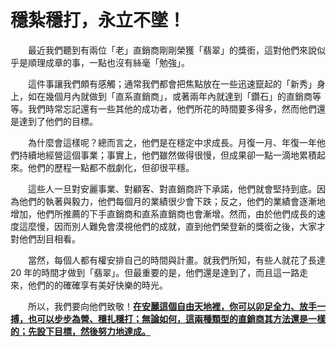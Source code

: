 # 穩紮穩打，永立不墜！

  最近我們聽到有兩位「老」直銷商剛剛榮獲「翡翠」的獎銜，這對他們來說似乎是順理成章的事，一點也沒有絲毫「勉強」。

  這件事讓我們頗有感觸；通常我們都會把焦點放在一些迅速竄起的「新秀」身上，如在幾個月內就做到「直系直銷商」，或著兩年內就達到「鑽石」的直銷商等等。我們時常忘記還有一些其他的成功者，他們所花的時間要多得多，然而他們還是達到了他們的目標。

  為什麼會這樣呢？總而言之，他們是在穩定中求成長。月復一月、年復一年他們持續地經營這個事業；事實上，他們雖然做得很慢，但成果卻一點一滴地累積起來。他們的歷程一點都不戲劇化，但卻很平穩。

  這些人一旦對安麗事業、對顧客、對直銷商許下承諾，他們就會堅持到底。因為他們的執著與毅力，他們每個月的業績很少會下跌；反之，他們的業績會逐漸地增加，他們所推薦的下手直銷商和直系直銷商也會漸增。然而，由於他們成長的速度這麼慢，因而別人難免會漠視他們的成就，直到他們榮登新的獎銜之後，大家才對他們刮目相看。

  當然，每個人都有權安排自己的時間與計畫。就我們所知，有些人就花了長達 20 年的時間才做到「翡翠」。但最重要的是，他們還是達到了，而且這一路走來，他們的的確確享有美好快樂的時光。

  所以，我們要向他們致敬！[**在安麗這個自由天地裡，你可以卯足全力、放手一搏，也可以步步為營、穩扎穩打；無論如何，這兩種類型的直銷商其方法還是一樣的；先設下目標，然後努力地達成。**](da-yong-li-bu.md)

